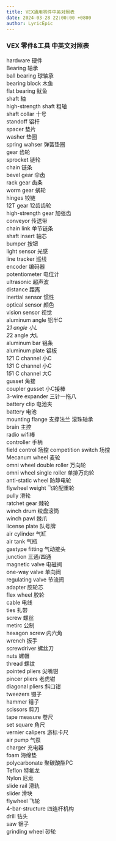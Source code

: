 ```yaml
---
title: VEX通用零件中英对照表
date: 2024-03-28 22:00:00 +0800
author: LyricEpic
---
```


### VEX 零件&工具 中英文对照表
hardware 硬件    
Bearing 轴承    
ball bearing 球轴承    
bearing block 木鱼    
flat bearing 鱿鱼    
shaft 轴    
high-strength shaft 粗轴    
shaft collar 十号    
standoff 铝杆    
spacer 垫片    
washer 垫圈    
spring wahser 弹簧垫圈    
gear 齿轮    
sprocket 链轮    
chain 链条    
bevel gear 伞齿    
rack gear 齿条       
worm gear 蜗轮    
hinges 铰链    
12T gear 12齿齿轮    
high-strength gear 加强齿    
conveyor 传送带    
chain link 单节链条    
shaft insert 轴芯    
bumper 按钮    
light sensor 光感    
line tracker 巡线    
encoder 编码器    
potentiometer 电位计    
ultrasonic 超声波    
distance 距离        
inertial sensor 惯性    
optical sensor 颜色    
vision sensor 视觉    
aluminum angle 铝半C    
2*1 angle 小L    
2*2 angle 大L    
aluminum bar 铝条    
aluminum plate 铝板    
1*2*1 C channel 小C    
1*3*1 C channel 小C    
1*5*1 C channel 大C    
gusset 角接    
coupler gusset 小C接棒    
3-wire expander 三针一拖八    
battery clip 电池夹    
battery 电池    
mounting flange 支撑法兰 滚珠轴承   
brain 主控    
radio wifi棒    
controller 手柄    
field control 场控
competition switch 场控    
Mecanum wheel 麦轮    
omni wheel double roller 万向轮    
omni wheel single roller 单排万向轮    
anti-static wheel 防静电轮    
flywheel weight 飞轮配重轮    
pully 滑轮    
ratchet gear 棘轮    
winch drum 绞盘滚筒    
winch pawl 棘爪    
license plate 队号牌    
air cylinder 气缸    
air tank 气瓶    
gastype fitting 气动接头    
junction 三通/四通    
magnetic valve 电磁阀    
one-way valve 单向阀    
regulating valve 节流阀    
adapter 胶轮芯    
flex wheel 胶轮    
cable 电线    
ties 扎带        
screw 螺丝        
metirc 公制    
hexagon screw 内六角    
wrench 扳手    
screwdriver 螺丝刀    
nuts 螺帽    
thread 螺纹        
pointed pliers 尖嘴钳    
pincer pliers 老虎钳    
diagonal pliers 斜口钳    
tweezers 镊子    
hammer 锤子    
scissors 剪刀    
tape measure 卷尺    
set square 角尺    
vernier calipers 游标卡尺    
air pump 气泵    
charger 充电器    
foam 海绵垫    
polycarbonate 聚碳酸酯PC    
Teflon 特氟龙    
Nylon 尼龙    
slide rail 滑轨    
slider 滑块    
flywheel 飞轮    
4-bar-structure 四连杆机构    
drill 钻头    
saw 锯子    
grinding wheel 砂轮    